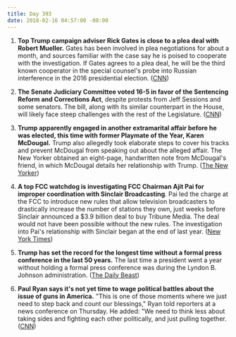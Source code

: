 ```yaml
---
title: Day 393
date: 2018-02-16 04:57:00 -08:00
---
```


1. **Top Trump campaign adviser Rick Gates is close to a plea deal with Robert Mueller.** Gates has been involved in plea negotiations for about a month, and sources familiar with the case say he is poised to cooperate with the investigation. If Gates agrees to a plea deal, he will be the third known cooperator in the special counsel's probe into Russian interference in the 2016 presidential election. ([CNN](https://www.cnn.com/2018/02/15/politics/rick-gates-plea-deal-mueller-russia-investigation/index.html))

2. **The Senate Judiciary Committee voted 16-5 in favor of the Sentencing Reform and Corrections Act**, despite protests from Jeff Sessions and some senators. The bill, along with its similar counterpart in the House, will likely face steep challenges with the rest of  the Legislature. ([CNN](https://www.cnn.com/2018/02/15/politics/sentencing-prison-reform-senate-grassley-sessions/index.html))

3. **Trump apparently engaged in another extramarital affair before he was elected, this time with former Playmate of the Year, Karen McDougal.** Trump also allegedly took elaborate steps to cover his tracks and prevent McDougal from speaking out about the alleged affair. The New Yorker obtained an eight-page, handwritten note from McDougal's friend, in which McDougal details her relationship with Trump. ([The New Yorker](https://www.newyorker.com/news/news-desk/donald-trump-a-playboy-model-and-a-system-for-concealing-infidelity-national-enquirer-karen-mcdougal))

4. **A top FCC watchdog is investigating FCC Chairman Ajit Pai for improper coordination with Sinclair Broadcasting**. Pai led the charge at the FCC to introduce new rules that allow television broadcasters to drastically increase the number of stations they own, just weeks before Sinclair announced a $3.9 billion deal to buy Tribune Media. The deal would not have been possible without the new rules. The investigation into Pai's relationship with Sinclair began at the end of last year. ([New York Times](https://www.nytimes.com/2018/02/15/technology/fcc-sinclair-ajit-pai.html))

5. **Trump has set the record for the longest time without a formal press conference in the last 50 years.** The last time a president went a year without holding a formal press conference was during the Lyndon B. Johnson administration. ([The Daily Beast](https://www.thedailybeast.com/president-trumps-new-record-the-longest-time-without-a-formal-press-conference-in-half-a-century))

6. **Paul Ryan says it's not yet time to wage political battles about the issue of guns in America.** "This is one of those moments where we just need to step back and count our blessings," Ryan told reporters at a news conference on Thursday. He added: "We need to think less about taking sides and fighting each other politically, and just pulling together. ([CNN](https://www.cnn.com/2018/02/15/politics/paul-ryan-gun-laws/index.html))